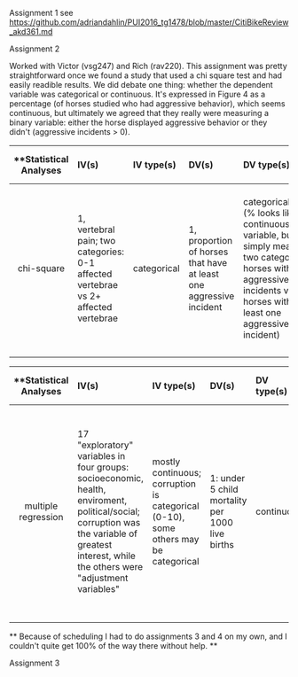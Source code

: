Assignment 1
see https://github.com/adriandahlin/PUI2016_tg1478/blob/master/CitiBikeReview_akd361.md

Assignment 2

Worked with Victor (vsg247) and Rich (rav220). This assignment was pretty straightforward once we found a study that used a chi square test and had easily readible results. We did debate one thing: whether the dependent variable was categorical or continuous. It's expressed in Figure 4 as a percentage (of horses studied who had aggressive behavior), which seems continuous, but ultimately we agreed that they really were measuring a binary variable: either the horse displayed aggressive behavior or they didn't (aggressive incidents > 0).

| **Statistical Analyses	|  IV(s)  |  IV type(s) |  DV(s)  |  DV type(s)  |  Control Var | Control Var type  | Question to be answered | _H0_ | alpha | link to paper **| 
|:----------:|:----------|:------------|:-------------|:-------------|:------------|:------------- |:------------------|:----:|:-------:|:-------|
chi-square	| 1, vertebral pain; two categories: 0-1 affected vertebrae vs 2+ affected vertebrae | categorical | 1, proportion of horses that have at least one aggressive incident | categorical/binary (% looks like a continuous variable, but it's simply measuring two categories: horses with no aggressive incidents vs horses with at least one aggressive incident) | N/A | N/A | 	Are horses with at least two damaged vertebrae more likely to have aggressive incidents? | Horses with at least two damaged vertebrae are equally or less likely to be aggressive than those without (based on proportions of the sample). | 0.05 | [Partners with Bad Temper: Reject or Cure? A Study of Chronic Pain and Aggression in Horses](http://journals.plos.org/plosone/article?id=10.1371/journal.pone.0012434) |
  |||||||||

| **Statistical Analyses	|  IV(s)  |  IV type(s) |  DV(s)  |  DV type(s)  |  Control Var | Control Var type  | Question to be answered | _H0_ | alpha | link to paper **| 
|:----------:|:----------|:------------|:-------------|:-------------|:------------|:------------- |:------------------|:----:|:-------:|:-------|
multiple regression	| 17 "exploratory" variables in four groups: socioeconomic, health, enviroment, political/social; corruption was the variable of greatest interest, while the others were "adjustment variables" | mostly continuous; corruption is categorical (0-10), some others may be categorical | 1: under 5 child mortality per 1000 live births | continuous | there isn't a control exactly, but the adjustment variables show the importance of the corruption problem relative to other factors that affect childhood mortality | N/A | Does higher corruption increase a country's childhood mortality? | Countries with higher Corruption Perception Index have equivalent or fewer deaths of children under 5 per 1000 live births compared with countries with lower CPI. | .05 for the first step, .01 for the second step | [Corruption Kills: Estimating the Global Impact of Corruption on Children Deaths](http://journals.plos.org/plosone/article?id=10.1371/journal.pone.0026990) |
  |||||||||

** Because of scheduling I had to do assignments 3 and 4 on my own, and I couldn't quite get 100% of the way there without help. **

Assignment 3

